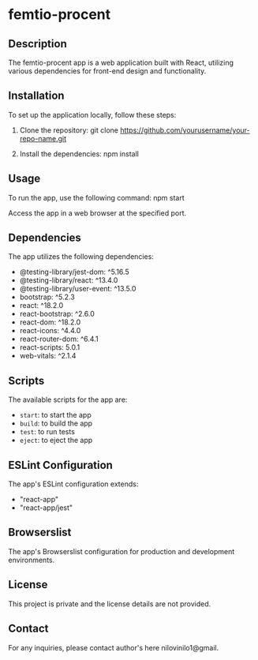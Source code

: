 # femtio-procent

## Description

The femtio-procent app is a web application built with React, utilizing various dependencies for front-end design and functionality.

## Installation

To set up the application locally, follow these steps:

1. Clone the repository:
   git clone https://github.com/yourusername/your-repo-name.git

2. Install the dependencies: npm install

## Usage

To run the app, use the following command: npm start

Access the app in a web browser at the specified port.

## Dependencies

The app utilizes the following dependencies:

- @testing-library/jest-dom: ^5.16.5
- @testing-library/react: ^13.4.0
- @testing-library/user-event: ^13.5.0
- bootstrap: ^5.2.3
- react: ^18.2.0
- react-bootstrap: ^2.6.0
- react-dom: ^18.2.0
- react-icons: ^4.4.0
- react-router-dom: ^6.4.1
- react-scripts: 5.0.1
- web-vitals: ^2.1.4

## Scripts

The available scripts for the app are:

- `start`: to start the app
- `build`: to build the app
- `test`: to run tests
- `eject`: to eject the app

## ESLint Configuration

The app's ESLint configuration extends:

- "react-app"
- "react-app/jest"

## Browserslist

The app's Browserslist configuration for production and development environments.

## License

This project is private and the license details are not provided.

## Contact

For any inquiries, please contact author's here nilovinilo1@gmail.
